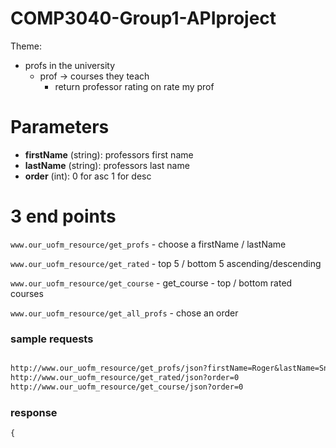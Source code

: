 # COMP3040-Group1-APIproject

Theme:

- profs in the university
    - prof → courses they teach
        - return professor rating on rate my prof

# Parameters

- **firstName** (string): professors first name
- **lastName** (string): professors last name
- **order** (int): 0 for asc  1 for desc

# 3 end points

`www.our_uofm_resource/get_profs` - choose a firstName / lastName

`www.our_uofm_resource/get_rated` - top 5 / bottom 5 ascending/descending

`www.our_uofm_resource/get_course` - get_course - top / bottom rated courses

`www.our_uofm_resource/get_all_profs` - chose an order

### sample requests

```markdown

http://www.our_uofm_resource/get_profs/json?firstName=Roger&lastName=Snack
http://www.our_uofm_resource/get_rated/json?order=0
http://www.our_uofm_resource/get_course/json?order=0

```

### response

```markdown
{

```
